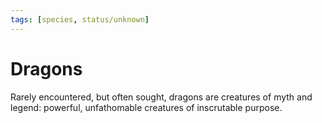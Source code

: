 ```yaml
---
tags: [species, status/unknown]
---
```


# Dragons

Rarely encountered, but often sought, dragons are creatures of myth and legend: powerful, unfathomable creatures of inscrutable purpose. 